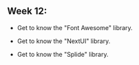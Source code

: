 ## Week 12:

- Get to know the "Font Awesome" library.

- Get to know the "NextUI" library.

- Get to know the "Splide" library.
